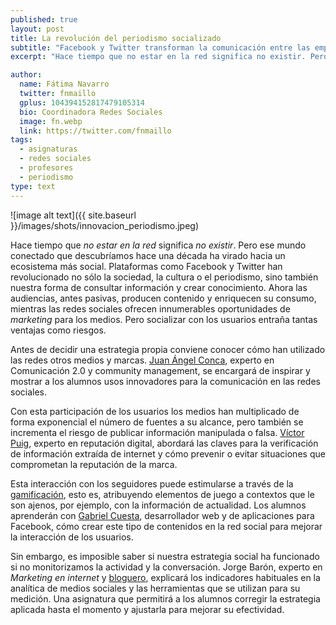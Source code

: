 ```yaml
---
published: true
layout: post
title: La revolución del periodismo socializado
subtitle: "Facebook y Twitter transforman la comunicación entre las empresas y sus públicos de forma radical"
excerpt: "Hace tiempo que no estar en la red significa no existir. Pero ese mundo conectado que descubríamos hace una década ha virado hacia un ecosistema más social. Plataformas como Facebook y Twitter han revolucionado no sólo la sociedad, la cultura o el periodismo, sino también nuestra forma de consultar información y crear conocimiento."

author:
  name: Fátima Navarro
  twitter: fnmaillo
  gplus: 104394152817479105314 
  bio: Coordinadora Redes Sociales
  image: fn.webp
  link: https://twitter.com/fnmaillo
tags: 
  - asignaturas
  - redes sociales
  - profesores
  - periodismo
type: text
---
```

![image alt text]({{ site.baseurl }}/images/shots/innovacion_periodismo.jpeg)


Hace tiempo que _no estar en la red_ significa _no existir_. Pero ese mundo conectado que descubríamos hace una década ha virado hacia un ecosistema más social. Plataformas como Facebook y Twitter han revolucionado no sólo la sociedad, la cultura o el periodismo, sino también nuestra forma de consultar información y crear conocimiento. Ahora las audiencias, antes pasivas, producen contenido y enriquecen su consumo, mientras las redes sociales ofrecen innumerables oportunidades de _marketing_ para los medios. Pero socializar con los usuarios entraña tantas ventajas como riesgos.

Antes de decidir una estrategia propia conviene conocer cómo han utilizado las redes otros medios y marcas. [Juan Ángel Conca](https://twitter.com/jaconca), experto en Comunicación 2.0 y community management, se encargará de inspirar y mostrar a los alumnos usos innovadores para la comunicación en las redes sociales.

Con esta participación de los usuarios los medios han multiplicado de forma exponencial el número de fuentes a su alcance, pero también se incrementa el riesgo de publicar información manipulada o falsa. [Víctor Puig](http://victorpuig.es/about/), experto en reputación digital, abordará las claves para la verificación de información extraída de internet y cómo prevenir o evitar situaciones que comprometan la reputación de la marca.

Esta interacción con los seguidores puede estimularse a través de la [gamificación](http://dosydroson2.wordpress.com/ludificaciongamificacion/), esto es, atribuyendo elementos de juego a contextos que le son ajenos, por ejemplo, con la información de actualidad. Los alumnos aprenderán con [Gabriel Cuesta](http://www.gabrielcuesta.com/), desarrollador web y de aplicaciones para Facebook, cómo crear este tipo de contenidos en la red social para mejorar la interacción de los usuarios.

Sin embargo, es imposible saber si nuestra estrategia social ha funcionado si no monitorizamos la actividad y la conversación. Jorge Barón, experto en _Marketing en internet_ y [bloguero](http://www.blogsocialmedia.es/), explicará los indicadores habituales en la analítica de medios sociales y las herramientas que se utilizan para su medición. Una asignatura que permitirá a los alumnos corregir la estrategia aplicada hasta el momento y ajustarla para mejorar su efectividad.

